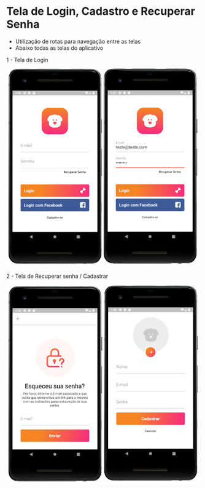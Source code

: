 # Tela de Login, Cadastro e Recuperar Senha

- Utilização de rotas para navegação entre as telas
- Abaixo todas as telas do aplicativo

1 - Tela de Login

<p align="center">
  <img src="img_1.png">
</p>

2 - Tela de Recuperar senha / Cadastrar

<p align="center">
  <img src="img_2.png">
</p>
